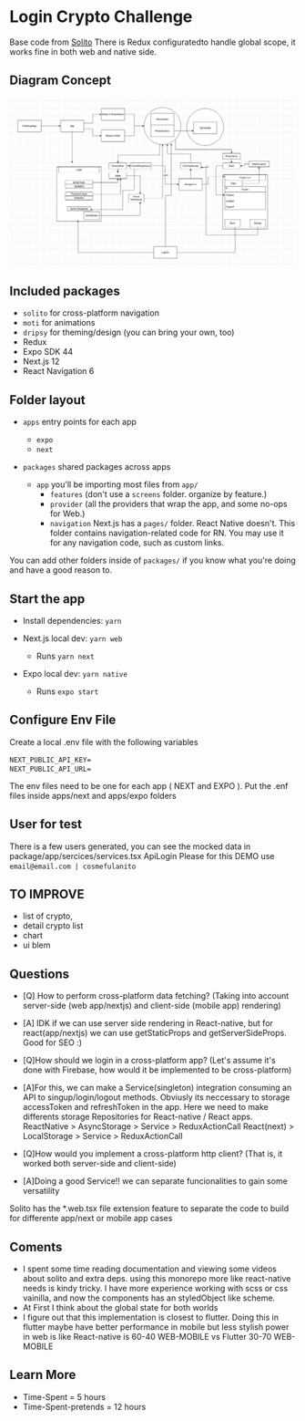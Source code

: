 # Login Crypto Challenge
Base code from [Solito](https://example.solito.dev)
There is Redux configuratedto handle global scope, it works fine in both web and native side.

## Diagram Concept
![DiagramImage](https://raw.githubusercontent.com/Joker9090/CryptoLoginChallenge/master/apps/next/public/Diagram4CryptoChallenge.png)

## Included packages

- `solito` for cross-platform navigation
- `moti` for animations
- `dripsy` for theming/design (you can bring your own, too)
- Redux
- Expo SDK 44
- Next.js 12
- React Navigation 6

## Folder layout

- `apps` entry points for each app

  - `expo`
  - `next`

- `packages` shared packages across apps
  - `app` you'll be importing most files from `app/`
    - `features` (don't use a `screens` folder. organize by feature.)
    - `provider` (all the providers that wrap the app, and some no-ops for Web.)
    - `navigation` Next.js has a `pages/` folder. React Native doesn't. This folder contains navigation-related code for RN. You may use it for any navigation code, such as custom links.

You can add other folders inside of `packages/` if you know what you're doing and have a good reason to.

## Start the app

- Install dependencies: `yarn`

- Next.js local dev: `yarn web`
  - Runs `yarn next`
- Expo local dev: `yarn native`
  - Runs `expo start`


## Configure Env File
Create a local .env file with the following variables
```
NEXT_PUBLIC_API_KEY=
NEXT_PUBLIC_API_URL=
```
The env files need to be one for each app ( NEXT and EXPO ).
Put the  .enf files inside apps/next and apps/expo folders

## User for test
There is a few users generated, you can see the mocked data in package/app/sercices/services.tsx ApiLogin
Please for this DEMO use `email@email.com | cosmefulanito`

## TO IMPROVE
- list of crypto,
- detail crypto list
- chart 
- ui blem

## Questions 
- [Q] How to perform cross-platform data fetching? (Taking into account server-side (web app/nextjs) and client-side (mobile app) rendering)
- [A] IDK if we can use server side rendering in React-native, but for react(app/nextjs) we can use getStaticProps and getServerSideProps. Good for SEO :)

- [Q]How should we login in a cross-platform app? (Let's assume it's done with Firebase, how would it be implemented to be cross-platform) 
- [A]For this, we can make a Service(singleton) integration consuming an API to singup/login/logout methods.
Obviusly its neccessary to storage accessToken and refreshToken in the app. Here we need to make differents storage Repositories for React-native / React apps. 
ReactNative > AsyncStorage > Service > ReduxActionCall
React(next) > LocalStorage > Service > ReduxActionCall

- [Q]How would you implement a cross-platform http client? (That is, it worked both server-side and client-side)
- [A]Doing a good Service!! we can separate funcionalities to gain some versatility

Solito has the *.web.tsx file extension feature to separate the code to build for differente app/next or mobile app cases


## Coments 
- I spent some time reading documentation and viewing some videos about solito and extra deps. using this monorepo more like react-native needs is kindy tricky. I have more experience working with scss or css vainilla, and now the components has an styledObject like scheme.
- At First I think about the global state for both worlds
- I figure out that this implementation is closest to flutter. Doing this in flutter maybe have better performance in mobile but less stylish power in web
is like React-native is 60-40 WEB-MOBILE vs Flutter 30-70 WEB-MOBILE

## Learn More
- Time-Spent = 5 hours
- Time-Spent-pretends = 12 hours


